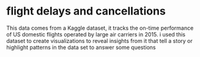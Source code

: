 # flight delays and cancellations
This data comes from a Kaggle dataset, it tracks the on-time performance of US domestic flights operated by large air carriers in 2015.
i used this dataset to create visualizations to reveal insights from it that tell a story or highlight patterns in the data set to answer some questions 
